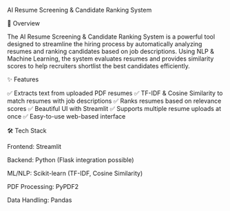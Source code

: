 AI Resume Screening & Candidate Ranking System

🚀 Overview

The AI Resume Screening & Candidate Ranking System is a powerful tool designed to streamline the hiring process by automatically analyzing resumes and ranking candidates based on job descriptions. Using NLP & Machine Learning, the system evaluates resumes and provides similarity scores to help recruiters shortlist the best candidates efficiently.

✨ Features

✅ Extracts text from uploaded PDF resumes
✅ TF-IDF & Cosine Similarity to match resumes with job descriptions
✅ Ranks resumes based on relevance scores
✅ Beautiful UI with Streamlit
✅ Supports multiple resume uploads at once
✅ Easy-to-use web-based interface

🛠️ Tech Stack

Frontend: Streamlit

Backend: Python (Flask integration possible)

ML/NLP: Scikit-learn (TF-IDF, Cosine Similarity)

PDF Processing: PyPDF2

Data Handling: Pandas
